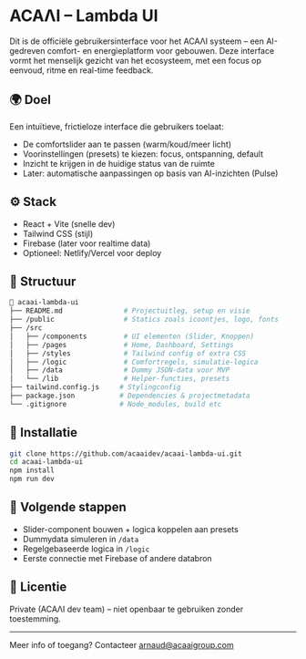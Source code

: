 # ACAΛI – Lambda UI

Dit is de officiële gebruikersinterface voor het ACAΛI systeem – een AI-gedreven comfort- en energieplatform voor gebouwen. Deze interface vormt het menselijk gezicht van het ecosysteem, met een focus op eenvoud, ritme en real-time feedback.

## 🌍 Doel
Een intuïtieve, frictieloze interface die gebruikers toelaat:
- De comfortslider aan te passen (warm/koud/meer licht)
- Voorinstellingen (presets) te kiezen: focus, ontspanning, default
- Inzicht te krijgen in de huidige status van de ruimte
- Later: automatische aanpassingen op basis van AI-inzichten (Pulse)

## ⚙️ Stack
- React + Vite (snelle dev)
- Tailwind CSS (stijl)
- Firebase (later voor realtime data)
- Optioneel: Netlify/Vercel voor deploy

## 🧱 Structuur
```bash
📁 acaai-lambda-ui
├── README.md               # Projectuitleg, setup en visie
├── /public                 # Statics zoals icoontjes, logo, fonts
├── /src
│   ├── /components         # UI elementen (Slider, Knoppen)
│   ├── /pages              # Home, Dashboard, Settings
│   ├── /styles             # Tailwind config of extra CSS
│   ├── /logic              # Comfortregels, simulatie-logica
│   ├── /data               # Dummy JSON-data voor MVP
│   └── /lib                # Helper-functies, presets
├── tailwind.config.js     # Stylingconfig
├── package.json           # Dependencies & projectmetadata
└── .gitignore             # Node_modules, build etc
```

## 🚀 Installatie
```bash
git clone https://github.com/acaaidev/acaai-lambda-ui.git
cd acaai-lambda-ui
npm install
npm run dev
```

## 🧠 Volgende stappen
- Slider-component bouwen + logica koppelen aan presets
- Dummydata simuleren in `/data`
- Regelgebaseerde logica in `/logic`
- Eerste connectie met Firebase of andere databron

## 📌 Licentie
Private (ACAΛI dev team) – niet openbaar te gebruiken zonder toestemming.

---

Meer info of toegang? Contacteer arnaud@acaaigroup.com
